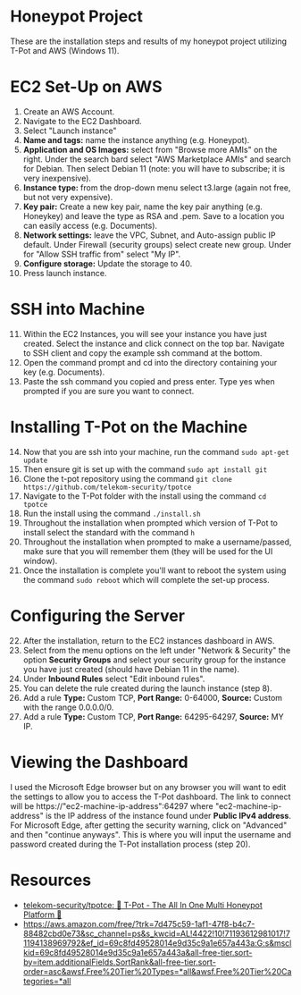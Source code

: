 # Honeypot Project
These are the installation steps and results of my honeypot project utilizing T-Pot and AWS (Windows 11).

# EC2 Set-Up on AWS
1. Create an AWS Account.
2. Navigate to the EC2 Dashboard.
3. Select "Launch instance"
4. **Name and tags:** name the instance anything (e.g. Honeypot).
5. **Application and OS Images:** select from "Browse more AMIs" on the right. Under the search bard select "AWS Marketplace AMIs" and search for Debian. Then select Debian 11 (note: you will have to subscribe; it is very inexpensive).
6. **Instance type:** from the drop-down menu select t3.large (again not free, but not very expensive).
7. **Key pair:** Create a new key pair, name the key pair anything (e.g. Honeykey) and leave the type as RSA and .pem. Save to a location you can easily access (e.g. Documents).
8. **Network settings:** leave the VPC, Subnet, and Auto-assign public IP default. Under Firewall (security groups) select create new group. Under for "Allow SSH traffic from" select "My IP".
9. **Configure storage:** Update the storage to 40.
10. Press launch instance.

# SSH into Machine
11. Within the EC2 Instances, you will see your instance you have just created. Select the instance and click connect on the top bar. Navigate to SSH client and copy the example ssh command at the bottom.
12. Open the command prompt and cd into the directory containing your key (e.g. Documents).
13. Paste the ssh command you copied and press enter. Type yes when prompted if you are sure you want to connect.
 
# Installing T-Pot on the Machine
14. Now that you are ssh into your machine, run the command ``sudo apt-get update``   
15. Then ensure git is set up with the command ``sudo apt install git``
16. Clone the t-pot repository using the command ``git clone https://github.com/telekom-security/tpotce``
17. Navigate to the T-Pot folder with the install using the command ``cd tpotce``
18. Run the install using the command ``./install.sh``
19. Throughout the installation when prompted which version of T-Pot to install select the standard with the command ``h``
20. Throughout the installation when prompted to make a username/passed, make sure that you will remember them (they will be used for the UI window).
21. Once the installation is complete you'll want to reboot the system using the command ``sudo reboot`` which will complete the set-up process.

# Configuring the Server
22. After the installation, return to the EC2 instances dashboard in AWS.
23. Select from the menu options on the left under "Network & Security" the option **Security Groups** and select your security group for the instance you have just created (should have Debian 11 in the name).
24. Under **Inbound Rules** select "Edit inbound rules".
25. You can delete the rule created during the launch instance (step 8).
26. Add a rule **Type:** Custom TCP, **Port Range:** 0-64000, **Source:** Custom with the range 0.0.0.0/0.
27. Add a rule **Type:** Custom TCP, **Port Range:** 64295-64297, **Source:** MY IP.

# Viewing the Dashboard
I used the Microsoft Edge browser but on any browser you will want to edit the settings to allow you to access the T-Pot dashboard. The link to connect will be https://"ec2-machine-ip-address":64297 where "ec2-machine-ip-address" is the IP address of the instance found under **Public IPv4 address**. For Microsoft Edge, after getting the security warning, click on "Advanced" and then "continue anyways". This is where you will input the username and password created during the T-Pot installation process (step 20).

# Resources
- [telekom-security/tpotce: 🍯 T-Pot - The All In One Multi Honeypot Platform 🐝](https://github.com/telekom-security/tpotce)
- https://aws.amazon.com/free/?trk=7d475c59-1af1-47f8-b4c7-88482cbd0e73&sc_channel=ps&s_kwcid=AL!4422!10!71193612981017!71194138969792&ef_id=69c8fd49528014e9d35c9a1e657a443a:G:s&msclkid=69c8fd49528014e9d35c9a1e657a443a&all-free-tier.sort-by=item.additionalFields.SortRank&all-free-tier.sort-order=asc&awsf.Free%20Tier%20Types=*all&awsf.Free%20Tier%20Categories=*all
